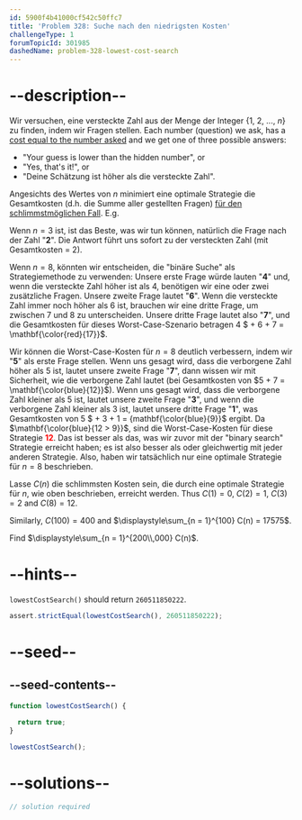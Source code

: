 ```yaml
---
id: 5900f4b41000cf542c50ffc7
title: 'Problem 328: Suche nach den niedrigsten Kosten'
challengeType: 1
forumTopicId: 301985
dashedName: problem-328-lowest-cost-search
---
```


# --description--

Wir versuchen, eine versteckte Zahl aus der Menge der Integer {1, 2, ..., $n$} zu finden, indem wir Fragen stellen. Each number (question) we ask, has a <u>cost equal to the number asked</u> and we get one of three possible answers:

- "Your guess is lower than the hidden number", or
- "Yes, that's it!", or
- "Deine Schätzung ist höher als die versteckte Zahl".

Angesichts des Wertes von $n$ minimiert eine optimale Strategie die Gesamtkosten (d.h. die Summe aller gestellten Fragen) <u>für den schlimmstmöglichen Fall</u>. E.g.

Wenn $n = 3$ ist, ist das Beste, was wir tun können, natürlich die Frage nach der Zahl "<strong>2</strong>". Die Antwort führt uns sofort zu der versteckten Zahl (mit Gesamtkosten = 2).

Wenn $n = 8$, könnten wir entscheiden, die "binäre Suche" als Strategiemethode zu verwenden: Unsere erste Frage würde lauten "<strong>4</strong>" und, wenn die versteckte Zahl höher ist als 4, benötigen wir eine oder zwei zusätzliche Fragen. Unsere zweite Frage lautet "<strong>6</strong>". Wenn die versteckte Zahl immer noch höher als 6 ist, brauchen wir eine dritte Frage, um zwischen 7 und 8 zu unterscheiden. Unsere dritte Frage lautet also "<strong>7</strong>", und die Gesamtkosten für dieses Worst-Case-Szenario betragen 4 $ + 6 + 7 = \mathbf{\color{red}{17}}$.

Wir können die Worst-Case-Kosten für $n = 8$ deutlich verbessern, indem wir "<strong>5</strong>" als erste Frage stellen. Wenn uns gesagt wird, dass die verborgene Zahl höher als 5 ist, lautet unsere zweite Frage "<strong>7</strong>", dann wissen wir mit Sicherheit, wie die verborgene Zahl lautet (bei Gesamtkosten von $5 + 7 = \mathbf{\color{blue}{12}}$). Wenn uns gesagt wird, dass die verborgene Zahl kleiner als 5 ist, lautet unsere zweite Frage "<strong>3</strong>", und wenn die verborgene Zahl kleiner als 3 ist, lautet unsere dritte Frage "<strong>1</strong>", was Gesamtkosten von 5 $ + 3 + 1 = {mathbf{\color{blue}{9}}$ ergibt. Da $\mathbf{\color{blue}{12 > 9}}$, sind die Worst-Case-Kosten für diese Strategie <strong><span style="color: red;">12</span></strong>. Das ist besser als das, was wir zuvor mit der "binary search" Strategie erreicht haben; es ist also besser als oder gleichwertig mit jeder anderen Strategie. Also, haben wir tatsächlich nur eine optimale Strategie für $n = 8$ beschrieben.

Lasse $C(n)$ die schlimmsten Kosten sein, die durch eine optimale Strategie für $n$, wie oben beschrieben, erreicht werden. Thus $C(1) = 0$, $C(2) = 1$, $C(3) = 2$ and $C(8) = 12$.

Similarly, $C(100) = 400$ and $\displaystyle\sum_{n = 1}^{100} C(n) = 17575$.

Find $\displaystyle\sum_{n = 1}^{200\\,000} C(n)$.

# --hints--

`lowestCostSearch()` should return `260511850222`.

```js
assert.strictEqual(lowestCostSearch(), 260511850222);
```

# --seed--

## --seed-contents--

```js
function lowestCostSearch() {

  return true;
}

lowestCostSearch();
```

# --solutions--

```js
// solution required
```
